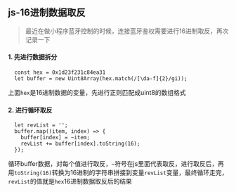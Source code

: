 ## js-16进制数据取反

> 最近在做小程序蓝牙控制的时候，连接蓝牙鉴权需要进行16进制取反，再次记录一下

#### 1. 先进行数据拆分
```
  const hex = 0x1d23f231c84ea31
  let buffer = new Uint8Array(hex.match(/[\da-f]{2}/gi));
```
  上面`hex`是16进制数据的变量，先进行正则匹配成uint8的数组格式

#### 2. 进行循环取反
```
  let revList = '';
  buffer.map((item, index) => {
    buffer[index] = ~item;
    revList += buffer[index].toString(16);
  });
```
  循环buffer数据，对每个值进行取反，`~`符号在js里面代表取反，进行取反后，再用`toString(16)`转换为16进制的字符串拼接到变量`revList`变量，最终循环走完，`revList`的值就是`hex`16进制数据取反后的结果